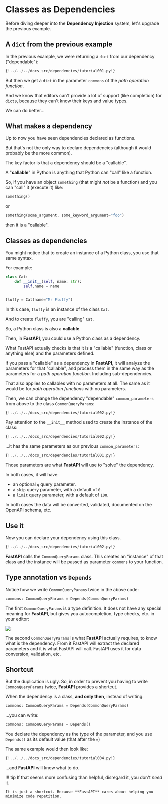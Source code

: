 # Classes as Dependencies

Before diving deeper into the **Dependency Injection** system, let's upgrade the previous example.

## A `dict` from the previous example

In the previous example, we were returning a `dict` from our dependency ("dependable"):

```Python hl_lines="9"
{!../../../docs_src/dependencies/tutorial001.py!}
```

But then we get a `dict` in the parameter `commons` of the *path operation function*.

And we know that editors can't provide a lot of support (like completion) for `dict`s, because they can't know their keys and value types.

We can do better...

## What makes a dependency

Up to now you have seen dependencies declared as functions.

But that's not the only way to declare dependencies (although it would probably be the more common).

The key factor is that a dependency should be a "callable".

A "**callable**" in Python is anything that Python can "call" like a function.

So, if you have an object `something` (that might _not_ be a function) and you can "call" it (execute it) like:

```Python
something()
```

or

```Python
something(some_argument, some_keyword_argument="foo")
```

then it is a "callable".

## Classes as dependencies

You might notice that to create an instance of a Python class, you use that same syntax.

For example:

```Python
class Cat:
    def __init__(self, name: str):
        self.name = name


fluffy = Cat(name="Mr Fluffy")
```

In this case, `fluffy` is an instance of the class `Cat`.

And to create `fluffy`, you are "calling" `Cat`.

So, a Python class is also a **callable**.

Then, in **FastAPI**, you could use a Python class as a dependency.

What FastAPI actually checks is that it is a "callable" (function, class or anything else) and the parameters defined.

If you pass a "callable" as a dependency in **FastAPI**, it will analyze the parameters for that "callable", and process them in the same way as the parameters for a *path operation function*. Including sub-dependencies.

That also applies to callables with no parameters at all. The same as it would be for *path operation functions* with no parameters.

Then, we can change the dependency "dependable" `common_parameters` from above to the class `CommonQueryParams`:

```Python hl_lines="11 12 13 14 15"
{!../../../docs_src/dependencies/tutorial002.py!}
```

Pay attention to the `__init__` method used to create the instance of the class:

```Python hl_lines="12"
{!../../../docs_src/dependencies/tutorial002.py!}
```

...it has the same parameters as our previous `common_parameters`:

```Python hl_lines="8"
{!../../../docs_src/dependencies/tutorial001.py!}
```

Those parameters are what **FastAPI** will use to "solve" the dependency.

In both cases, it will have:

* an optional `q` query parameter.
* a `skip` query parameter, with a default of `0`.
* a `limit` query parameter, with a default of `100`.

In both cases the data will be converted, validated, documented on the OpenAPI schema, etc.

## Use it

Now you can declare your dependency using this class.

```Python hl_lines="19"
{!../../../docs_src/dependencies/tutorial002.py!}
```

**FastAPI** calls the `CommonQueryParams` class. This creates an "instance" of that class and the instance will be passed as parameter `commons` to your function.

## Type annotation vs `Depends`

Notice how we write `CommonQueryParams` twice in the above code:

```Python
commons: CommonQueryParams = Depends(CommonQueryParams)
```

The first `CommonQueryParams` is a type definition. It does not have any special meaning for **FastAPI**, but gives you autocompletion, type checks, etc. in your editor:

<img src="/img/tutorial/dependencies/image02.png">

The second `CommonQueryParams` is what **FastAPI** actually requires, to know what is the dependency. From it FastAPI will extract the declared parameters and it is what FastAPI will call. FastAPI uses it for data conversion, validation, etc.

## Shortcut

But the duplication is ugly. So, in order to prevent you having to write `CommonQueryParams` twice, **FastAPI** provides a shortcut.

When the dependency is a class, **and only then**, instead of writing:

```Python
commons: CommonQueryParams = Depends(CommonQueryParams)
```

...you can write:

```Python
commons: CommonQueryParams = Depends()
```

You declare the dependency as the type of the parameter, and you use `Depends()` as its default value (that after the `=`)

The same example would then look like:

```Python hl_lines="19"
{!../../../docs_src/dependencies/tutorial004.py!}
```

...and **FastAPI** will know what to do.

!!! tip
    If that seems more confusing than helpful, disregard it, you don't *need* it.

    It is just a shortcut. Because **FastAPI** cares about helping you minimize code repetition.
